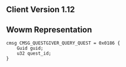 ## Client Version 1.12

## Wowm Representation
```rust,ignore
cmsg CMSG_QUESTGIVER_QUERY_QUEST = 0x0186 {
    Guid guid;    
    u32 quest_id;    
}

```
